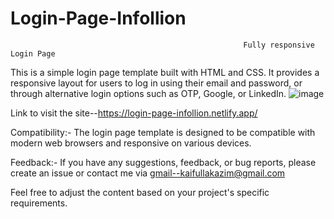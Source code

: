 # Login-Page-Infollion

                                                        Fully responsive Login Page
This is a simple login page template built with HTML and CSS. It provides a responsive layout for users to log in using their email and password, 
or through alternative login options such as OTP, Google, or LinkedIn.
![image](https://github.com/KaifullaKazim/Login-Page-Infollion/assets/113112009/33aa6ee6-57e4-446c-84df-c302cb92a6ed)


Link to visit the site--https://login-page-infollion.netlify.app/

Compatibility:-
The login page template is designed to be compatible with modern web browsers and responsive on various devices.

Feedback:-
If you have any suggestions, feedback, or bug reports, please create an issue or contact me via gmail--kaifullakazim@gmail.com

Feel free to adjust the content based on your project's specific requirements.

